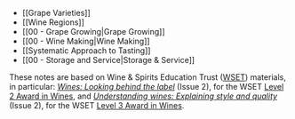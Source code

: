 - [[Grape Varieties]]
- [[Wine Regions]]
- [[00 - Grape Growing|Grape Growing]]
- [[00 - Wine Making|Wine Making]]
- [[Systematic Approach to Tasting]]
- [[00 - Storage and Service|Storage & Service]]

These notes are based on Wine & Spirits Education Trust ([WSET](https://www.wsetglobal.com/)) materials, in particular: [*Wines: Looking behind the label*](https://shop.wsetglobal.com/collections/books/products/wines-looking-behind-the-label) (Issue 2), for the WSET [Level 2 Award in Wines](https://www.wsetglobal.com/qualifications/wset-level-2-award-in-wines/), and [*Understanding wines: Explaining style and quality*](https://shop.wsetglobal.com/collections/books/products/copy-of-understanding-wines-explaining-style-and-quality-issue-2) (Issue 2), for the WSET [Level 3 Award in Wines](https://www.wsetglobal.com/qualifications/wset-level-3-award-in-wines/).